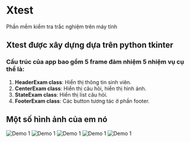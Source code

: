 # Xtest
Phần mềm kiểm tra trắc nghiệm trên máy tính

## Xtest được xây dựng dựa trên python tkinter
### Cấu trúc của app bao gồm 5 frame đảm nhiệm 5 nhiệm vụ cụ thể là:
1. **HeaderExam class**: Hiển thị thông tin sinh viên.
2. **CenterExam class**: Hiển thị câu hỏi, hiển thị hình ảnh.
3. **StateExam class**: Hiển thị list câu hỏi.
4. **FooterExam class**: Các button tương tác ở phần footer.

## Một số hình ảnh của em nó
![Demo 1](https://github.com/truongaxin123/Xtest/blob/master/images/Capture.PNG?raw=true "Demo 1")
![Demo 1](https://github.com/truongaxin123/Xtest/blob/master/images/Capture1.PNG?raw=true "Demo 2")
![Demo 1](https://github.com/truongaxin123/Xtest/blob/master/images/Capture2.PNG?raw=true "Demo 3")
![Demo 1](https://github.com/truongaxin123/Xtest/blob/master/images/Capture3.PNG?raw=true "Demo 4")
![Demo 1](https://github.com/truongaxin123/Xtest/blob/master/images/Capture4.PNG?raw=true "Demo 5")